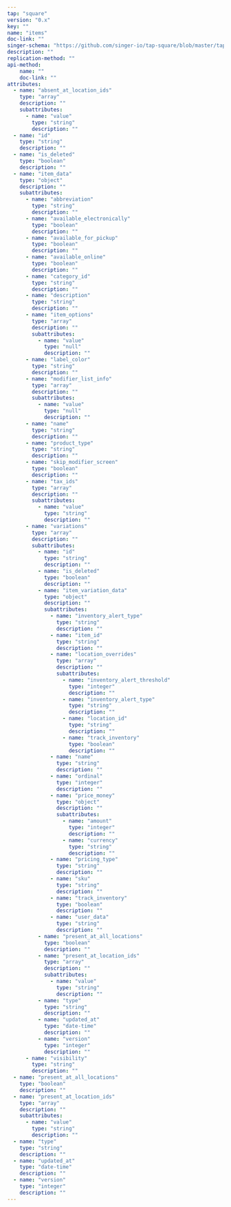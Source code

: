 ```yaml
---
tap: "square"
version: "0.x"
key: ""
name: "items"
doc-link: ""
singer-schema: "https://github.com/singer-io/tap-square/blob/master/tap_square/schemas/items.json"
description: ""
replication-method: ""
api-method:
    name: ""
    doc-link: ""
attributes:
  - name: "absent_at_location_ids"
    type: "array"
    description: ""
    subattributes:
      - name: "value"
        type: "string"
        description: ""
  - name: "id"
    type: "string"
    description: ""
  - name: "is_deleted"
    type: "boolean"
    description: ""
  - name: "item_data"
    type: "object"
    description: ""
    subattributes:
      - name: "abbreviation"
        type: "string"
        description: ""
      - name: "available_electronically"
        type: "boolean"
        description: ""
      - name: "available_for_pickup"
        type: "boolean"
        description: ""
      - name: "available_online"
        type: "boolean"
        description: ""
      - name: "category_id"
        type: "string"
        description: ""
      - name: "description"
        type: "string"
        description: ""
      - name: "item_options"
        type: "array"
        description: ""
        subattributes:
          - name: "value"
            type: "null"
            description: ""
      - name: "label_color"
        type: "string"
        description: ""
      - name: "modifier_list_info"
        type: "array"
        description: ""
        subattributes:
          - name: "value"
            type: "null"
            description: ""
      - name: "name"
        type: "string"
        description: ""
      - name: "product_type"
        type: "string"
        description: ""
      - name: "skip_modifier_screen"
        type: "boolean"
        description: ""
      - name: "tax_ids"
        type: "array"
        description: ""
        subattributes:
          - name: "value"
            type: "string"
            description: ""
      - name: "variations"
        type: "array"
        description: ""
        subattributes:
          - name: "id"
            type: "string"
            description: ""
          - name: "is_deleted"
            type: "boolean"
            description: ""
          - name: "item_variation_data"
            type: "object"
            description: ""
            subattributes:
              - name: "inventory_alert_type"
                type: "string"
                description: ""
              - name: "item_id"
                type: "string"
                description: ""
              - name: "location_overrides"
                type: "array"
                description: ""
                subattributes:
                  - name: "inventory_alert_threshold"
                    type: "integer"
                    description: ""
                  - name: "inventory_alert_type"
                    type: "string"
                    description: ""
                  - name: "location_id"
                    type: "string"
                    description: ""
                  - name: "track_inventory"
                    type: "boolean"
                    description: ""
              - name: "name"
                type: "string"
                description: ""
              - name: "ordinal"
                type: "integer"
                description: ""
              - name: "price_money"
                type: "object"
                description: ""
                subattributes:
                  - name: "amount"
                    type: "integer"
                    description: ""
                  - name: "currency"
                    type: "string"
                    description: ""
              - name: "pricing_type"
                type: "string"
                description: ""
              - name: "sku"
                type: "string"
                description: ""
              - name: "track_inventory"
                type: "boolean"
                description: ""
              - name: "user_data"
                type: "string"
                description: ""
          - name: "present_at_all_locations"
            type: "boolean"
            description: ""
          - name: "present_at_location_ids"
            type: "array"
            description: ""
            subattributes:
              - name: "value"
                type: "string"
                description: ""
          - name: "type"
            type: "string"
            description: ""
          - name: "updated_at"
            type: "date-time"
            description: ""
          - name: "version"
            type: "integer"
            description: ""
      - name: "visibility"
        type: "string"
        description: ""
  - name: "present_at_all_locations"
    type: "boolean"
    description: ""
  - name: "present_at_location_ids"
    type: "array"
    description: ""
    subattributes:
      - name: "value"
        type: "string"
        description: ""
  - name: "type"
    type: "string"
    description: ""
  - name: "updated_at"
    type: "date-time"
    description: ""
  - name: "version"
    type: "integer"
    description: ""
---
```

